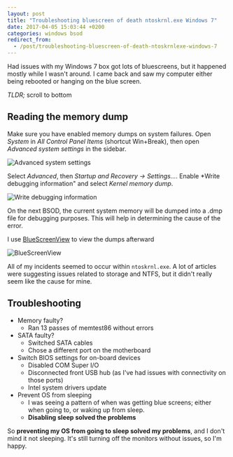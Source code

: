 ```yaml
---
layout: post
title: "Troubleshooting bluescreen of death ntoskrnl.exe Windows 7"
date: 2017-04-05 15:03:44 +0200
categories: windows bsod
redirect_from:
  - /post/troubleshooting-bluescreen-of-death-ntoskrnlexe-windows-7
---
```


Had issues with my Windows 7 box got lots of bluescreens, but it happened mostly while I wasn't around. I came back and saw my computer either being rebooted or hanging on the blue screen.

*TLDR;* scroll to bottom

## Reading the memory dump

Make sure you have enabled memory dumps on system failures. Open *System* in *All Control Panel Items* (shortcut Win+Break), then open *Advanced system settings* in the sidebar.

![Advanced system settings](https://s.42.fm/img/advanced-system.png)

Select *Advanced*, then *Startup and Recovery -> Settings...*. Enable *Write debugging information" and select *Kernel memory dump*.

![Write debugging information](https://s.42.fm/img/startup-recovery.PNG)

On the next BSOD, the current system memory will be dumped into a .dmp file for debugging purposes. This will help in determining the cause of the error.

I use [BlueScreenView](http://www.nirsoft.net/utils/blue_screen_view.html) to view the dumps afterward

![BlueScreenView](https://s.42.fm/img/bluescreenview.PNG)

All of my incidents seemed to occur within `ntoskrnl.exe`. A lot of articles were suggesting issues related to storage and NTFS, but it didn't really seem like the cause for mine.

## Troubleshooting

- Memory faulty?
  - Ran 13 passes of memtest86 without errors
- SATA faulty?
  - Switched SATA cables
  - Chose a different port on the motherboard
- Switch BIOS settings for on-board devices
  - Disabled COM Super I/O
  - Disconnected front USB hub (as I've had issues with connectivity on those ports)
  - Intel system drivers update
- Prevent OS from sleeping
  - I was seeing a pattern of when was getting blue screens; either when going to, or waking up from sleep.
  - **Disabling sleep solved the problems**

So **preventing my OS from going to sleep solved my problems**, and I don't mind it not sleeping. It's still turning off the monitors without issues, so I'm happy.